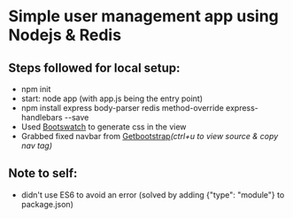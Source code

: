 # Simple user management app using Nodejs &amp; Redis

## Steps followed for local setup:
 - npm init
 - start: node app (with app.js being the entry point)
 - npm install express body-parser redis method-override express-handlebars --save
 - Used [Bootswatch](https://bootswatch.com/) to generate css in the view
 - Grabbed fixed navbar from [Getbootstrap](https://getbootstrap.com/docs/5.0/examples/navbar-bottom/)_(ctrl+u to view source & copy nav tag)_

## Note to self:
- didn't use ES6 to avoid an error (solved by adding {"type": "module"} to package.json)
